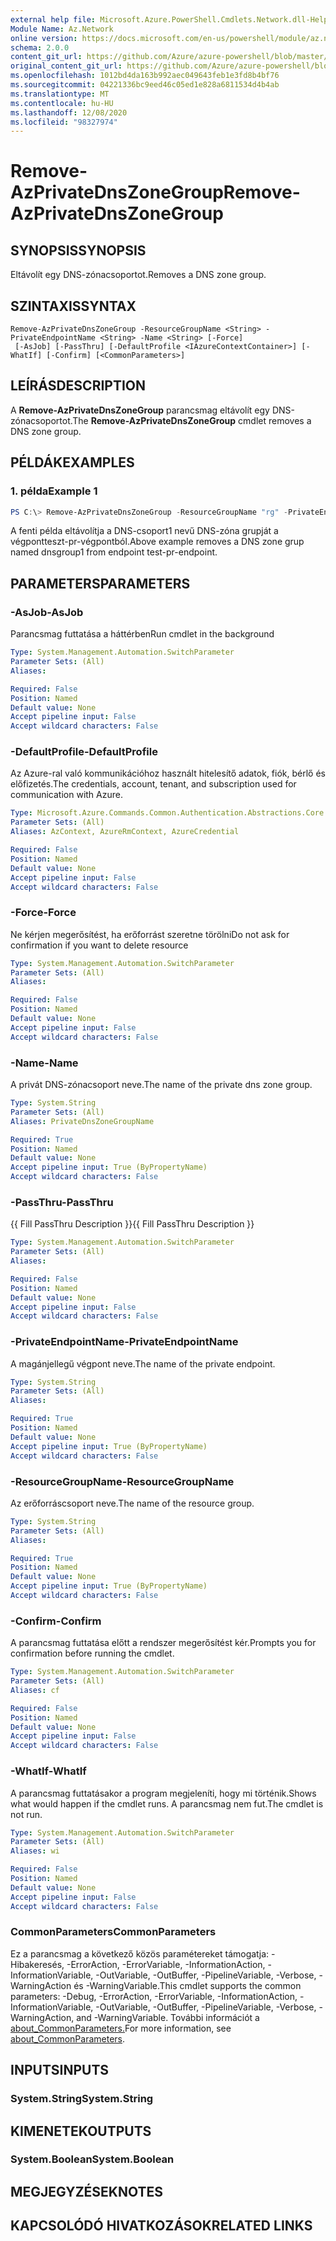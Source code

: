 ```yaml
---
external help file: Microsoft.Azure.PowerShell.Cmdlets.Network.dll-Help.xml
Module Name: Az.Network
online version: https://docs.microsoft.com/en-us/powershell/module/az.network/remove-azprivatednszonegroup
schema: 2.0.0
content_git_url: https://github.com/Azure/azure-powershell/blob/master/src/Network/Network/help/Remove-AzPrivateDnsZoneGroup.md
original_content_git_url: https://github.com/Azure/azure-powershell/blob/master/src/Network/Network/help/Remove-AzPrivateDnsZoneGroup.md
ms.openlocfilehash: 1012bd4da163b992aec049643feb1e3fd8b4bf76
ms.sourcegitcommit: 04221336bc9eed46c05ed1e828a6811534d4b4ab
ms.translationtype: MT
ms.contentlocale: hu-HU
ms.lasthandoff: 12/08/2020
ms.locfileid: "98327974"
---
```

# <span data-ttu-id="b64e5-101">Remove-AzPrivateDnsZoneGroup</span><span class="sxs-lookup"><span data-stu-id="b64e5-101">Remove-AzPrivateDnsZoneGroup</span></span>

## <span data-ttu-id="b64e5-102">SYNOPSIS</span><span class="sxs-lookup"><span data-stu-id="b64e5-102">SYNOPSIS</span></span>
<span data-ttu-id="b64e5-103">Eltávolít egy DNS-zónacsoportot.</span><span class="sxs-lookup"><span data-stu-id="b64e5-103">Removes a DNS zone group.</span></span>

## <span data-ttu-id="b64e5-104">SZINTAXIS</span><span class="sxs-lookup"><span data-stu-id="b64e5-104">SYNTAX</span></span>

```
Remove-AzPrivateDnsZoneGroup -ResourceGroupName <String> -PrivateEndpointName <String> -Name <String> [-Force]
 [-AsJob] [-PassThru] [-DefaultProfile <IAzureContextContainer>] [-WhatIf] [-Confirm] [<CommonParameters>]
```

## <span data-ttu-id="b64e5-105">LEÍRÁS</span><span class="sxs-lookup"><span data-stu-id="b64e5-105">DESCRIPTION</span></span>
<span data-ttu-id="b64e5-106">A **Remove-AzPrivateDnsZoneGroup** parancsmag eltávolít egy DNS-zónacsoportot.</span><span class="sxs-lookup"><span data-stu-id="b64e5-106">The **Remove-AzPrivateDnsZoneGroup** cmdlet removes a DNS zone group.</span></span> 

## <span data-ttu-id="b64e5-107">PÉLDÁK</span><span class="sxs-lookup"><span data-stu-id="b64e5-107">EXAMPLES</span></span>

### <span data-ttu-id="b64e5-108">1. példa</span><span class="sxs-lookup"><span data-stu-id="b64e5-108">Example 1</span></span>
```powershell
PS C:\> Remove-AzPrivateDnsZoneGroup -ResourceGroupName "rg" -PrivateEndpointName "test-pr-endpoint" -name dnsgroup1 
```

<span data-ttu-id="b64e5-109">A fenti példa eltávolítja a DNS-csoport1 nevű DNS-zóna grupját a végpontteszt-pr-végpontból.</span><span class="sxs-lookup"><span data-stu-id="b64e5-109">Above example removes a DNS zone grup named dnsgroup1 from endpoint test-pr-endpoint.</span></span>

## <span data-ttu-id="b64e5-110">PARAMETERS</span><span class="sxs-lookup"><span data-stu-id="b64e5-110">PARAMETERS</span></span>

### <span data-ttu-id="b64e5-111">-AsJob</span><span class="sxs-lookup"><span data-stu-id="b64e5-111">-AsJob</span></span>
<span data-ttu-id="b64e5-112">Parancsmag futtatása a háttérben</span><span class="sxs-lookup"><span data-stu-id="b64e5-112">Run cmdlet in the background</span></span>

```yaml
Type: System.Management.Automation.SwitchParameter
Parameter Sets: (All)
Aliases:

Required: False
Position: Named
Default value: None
Accept pipeline input: False
Accept wildcard characters: False
```

### <span data-ttu-id="b64e5-113">-DefaultProfile</span><span class="sxs-lookup"><span data-stu-id="b64e5-113">-DefaultProfile</span></span>
<span data-ttu-id="b64e5-114">Az Azure-ral való kommunikációhoz használt hitelesítő adatok, fiók, bérlő és előfizetés.</span><span class="sxs-lookup"><span data-stu-id="b64e5-114">The credentials, account, tenant, and subscription used for communication with Azure.</span></span>

```yaml
Type: Microsoft.Azure.Commands.Common.Authentication.Abstractions.Core.IAzureContextContainer
Parameter Sets: (All)
Aliases: AzContext, AzureRmContext, AzureCredential

Required: False
Position: Named
Default value: None
Accept pipeline input: False
Accept wildcard characters: False
```

### <span data-ttu-id="b64e5-115">-Force</span><span class="sxs-lookup"><span data-stu-id="b64e5-115">-Force</span></span>
<span data-ttu-id="b64e5-116">Ne kérjen megerősítést, ha erőforrást szeretne törölni</span><span class="sxs-lookup"><span data-stu-id="b64e5-116">Do not ask for confirmation if you want to delete resource</span></span>

```yaml
Type: System.Management.Automation.SwitchParameter
Parameter Sets: (All)
Aliases:

Required: False
Position: Named
Default value: None
Accept pipeline input: False
Accept wildcard characters: False
```

### <span data-ttu-id="b64e5-117">-Name</span><span class="sxs-lookup"><span data-stu-id="b64e5-117">-Name</span></span>
<span data-ttu-id="b64e5-118">A privát DNS-zónacsoport neve.</span><span class="sxs-lookup"><span data-stu-id="b64e5-118">The name of the private dns zone group.</span></span>

```yaml
Type: System.String
Parameter Sets: (All)
Aliases: PrivateDnsZoneGroupName

Required: True
Position: Named
Default value: None
Accept pipeline input: True (ByPropertyName)
Accept wildcard characters: False
```

### <span data-ttu-id="b64e5-119">-PassThru</span><span class="sxs-lookup"><span data-stu-id="b64e5-119">-PassThru</span></span>
<span data-ttu-id="b64e5-120">{{ Fill PassThru Description }}</span><span class="sxs-lookup"><span data-stu-id="b64e5-120">{{ Fill PassThru Description }}</span></span>

```yaml
Type: System.Management.Automation.SwitchParameter
Parameter Sets: (All)
Aliases:

Required: False
Position: Named
Default value: None
Accept pipeline input: False
Accept wildcard characters: False
```

### <span data-ttu-id="b64e5-121">-PrivateEndpointName</span><span class="sxs-lookup"><span data-stu-id="b64e5-121">-PrivateEndpointName</span></span>
<span data-ttu-id="b64e5-122">A magánjellegű végpont neve.</span><span class="sxs-lookup"><span data-stu-id="b64e5-122">The name of the private endpoint.</span></span>

```yaml
Type: System.String
Parameter Sets: (All)
Aliases:

Required: True
Position: Named
Default value: None
Accept pipeline input: True (ByPropertyName)
Accept wildcard characters: False
```

### <span data-ttu-id="b64e5-123">-ResourceGroupName</span><span class="sxs-lookup"><span data-stu-id="b64e5-123">-ResourceGroupName</span></span>
<span data-ttu-id="b64e5-124">Az erőforráscsoport neve.</span><span class="sxs-lookup"><span data-stu-id="b64e5-124">The name of the resource group.</span></span>

```yaml
Type: System.String
Parameter Sets: (All)
Aliases:

Required: True
Position: Named
Default value: None
Accept pipeline input: True (ByPropertyName)
Accept wildcard characters: False
```

### <span data-ttu-id="b64e5-125">-Confirm</span><span class="sxs-lookup"><span data-stu-id="b64e5-125">-Confirm</span></span>
<span data-ttu-id="b64e5-126">A parancsmag futtatása előtt a rendszer megerősítést kér.</span><span class="sxs-lookup"><span data-stu-id="b64e5-126">Prompts you for confirmation before running the cmdlet.</span></span>

```yaml
Type: System.Management.Automation.SwitchParameter
Parameter Sets: (All)
Aliases: cf

Required: False
Position: Named
Default value: None
Accept pipeline input: False
Accept wildcard characters: False
```

### <span data-ttu-id="b64e5-127">-WhatIf</span><span class="sxs-lookup"><span data-stu-id="b64e5-127">-WhatIf</span></span>
<span data-ttu-id="b64e5-128">A parancsmag futtatásakor a program megjeleníti, hogy mi történik.</span><span class="sxs-lookup"><span data-stu-id="b64e5-128">Shows what would happen if the cmdlet runs.</span></span>
<span data-ttu-id="b64e5-129">A parancsmag nem fut.</span><span class="sxs-lookup"><span data-stu-id="b64e5-129">The cmdlet is not run.</span></span>

```yaml
Type: System.Management.Automation.SwitchParameter
Parameter Sets: (All)
Aliases: wi

Required: False
Position: Named
Default value: None
Accept pipeline input: False
Accept wildcard characters: False
```

### <span data-ttu-id="b64e5-130">CommonParameters</span><span class="sxs-lookup"><span data-stu-id="b64e5-130">CommonParameters</span></span>
<span data-ttu-id="b64e5-131">Ez a parancsmag a következő közös paramétereket támogatja: -Hibakeresés, -ErrorAction, -ErrorVariable, -InformationAction, -InformationVariable, -OutVariable, -OutBuffer, -PipelineVariable, -Verbose, -WarningAction és -WarningVariable.</span><span class="sxs-lookup"><span data-stu-id="b64e5-131">This cmdlet supports the common parameters: -Debug, -ErrorAction, -ErrorVariable, -InformationAction, -InformationVariable, -OutVariable, -OutBuffer, -PipelineVariable, -Verbose, -WarningAction, and -WarningVariable.</span></span> <span data-ttu-id="b64e5-132">További információt a [about_CommonParameters.](http://go.microsoft.com/fwlink/?LinkID=113216)</span><span class="sxs-lookup"><span data-stu-id="b64e5-132">For more information, see [about_CommonParameters](http://go.microsoft.com/fwlink/?LinkID=113216).</span></span>

## <span data-ttu-id="b64e5-133">INPUTS</span><span class="sxs-lookup"><span data-stu-id="b64e5-133">INPUTS</span></span>

### <span data-ttu-id="b64e5-134">System.String</span><span class="sxs-lookup"><span data-stu-id="b64e5-134">System.String</span></span>

## <span data-ttu-id="b64e5-135">KIMENETEK</span><span class="sxs-lookup"><span data-stu-id="b64e5-135">OUTPUTS</span></span>

### <span data-ttu-id="b64e5-136">System.Boolean</span><span class="sxs-lookup"><span data-stu-id="b64e5-136">System.Boolean</span></span>

## <span data-ttu-id="b64e5-137">MEGJEGYZÉSEK</span><span class="sxs-lookup"><span data-stu-id="b64e5-137">NOTES</span></span>

## <span data-ttu-id="b64e5-138">KAPCSOLÓDÓ HIVATKOZÁSOK</span><span class="sxs-lookup"><span data-stu-id="b64e5-138">RELATED LINKS</span></span>
